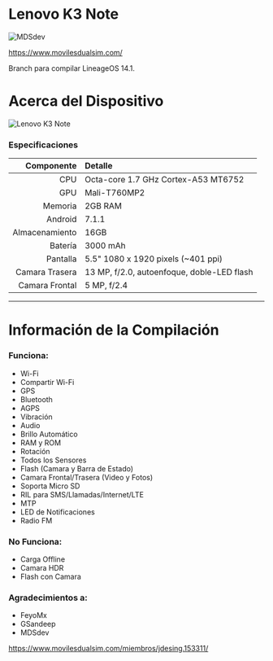Lenovo K3 Note 
==============

![MDSdev](https://www.movilesdualsim.com/blog/wp-content/uploads/movilesdualsim-logo-jdesing-2017.png?output-quality=99&output-format=png "MDSdev")

https://www.movilesdualsim.com/

Branch para compilar LineageOS 14.1.

# Acerca del Dispositivo

![Lenovo K3 Note](http://cdn.ndtv.com/tech/images/lenovo_k3_note_flipkart.jpg?output-quality=80&output-format=jpg "Lenovo K3 Note")

### Especificaciones

Componente | Detalle
-------:|:-------------------------
CPU     | Octa-core 1.7 GHz Cortex-A53 MT6752 
GPU     | Mali-T760MP2
Memoria | 2GB RAM
Android | 7.1.1
Almacenamiento | 16GB
Batería | 3000 mAh
Pantalla | 5.5" 1080 x 1920 pixels (~401 ppi)
Camara Trasera | 13 MP, f/2.0, autoenfoque, doble-LED flash
Camara Frontal | 5 MP, f/2.4

---


# Información de la Compilación


### Funciona:

 * Wi-Fi
 * Compartir Wi-Fi
 * GPS
 * Bluetooth
 * AGPS
 * Vibración
 * Audio
 * Brillo Automático
 * RAM y ROM
 * Rotación
 * Todos los Sensores
 * Flash (Camara y Barra de Estado)
 * Camara Frontal/Trasera (Video y Fotos)
 * Soporta Micro SD
 * RIL para SMS/Llamadas/Internet/LTE 
 * MTP
 * LED de Notificaciones
 * Radio FM

### No Funciona:

 * Carga Offline
 * Camara HDR
 * Flash con Camara

### Agradecimientos a:

 * FeyoMx
 * GSandeep
 * MDSdev
 
 
 https://www.movilesdualsim.com/miembros/jdesing.153311/
 